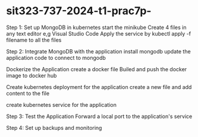 # sit323-737-2024-t1-prac7p-

Step 1: Set up MongoDB in kubernetes
start the minikube
Create 4 files in any text editor e,g Visual Studio Code
Apply the service by  kubectl apply -f filename to all the files

Step 2: Integrate MongoDB with the application
install mongodb 
update the application code to connect to mongodb

Dockerize the Application
create a docker file
Builed and push the docker image to docker hub

Create kubernetes deployment for the application
create a new file and add content to the file

create kubernetes service for the application

Step 3: Test the Application
Forward a local port to the application's service

Step 4: Set up backups and monitoring


